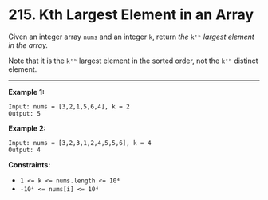 # 215. Kth Largest Element in an Array

Given an integer array `nums` and an integer `k`, return *the* `kᵗʰ` *largest element in the array.*

Note that it is the `kᵗʰ` largest element in the sorted order, not the `kᵗʰ` distinct element.

 
---
**Example 1:**

```
Input: nums = [3,2,1,5,6,4], k = 2
Output: 5
```

**Example 2:**

```
Input: nums = [3,2,3,1,2,4,5,5,6], k = 4
Output: 4
```

**Constraints:**

* `1 <= k <= nums.length <= 10⁴`
* `-10⁴ <= nums[i] <= 10⁴`
